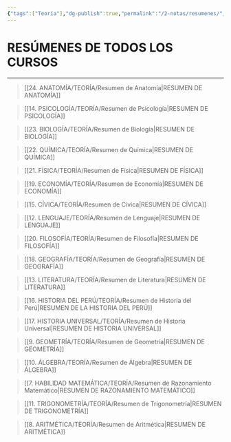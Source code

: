 ```yaml
---
{"tags":["Teoría"],"dg-publish":true,"permalink":"/2-notas/resumenes/","dgPassFrontmatter":true}
---
```


# RESÚMENES DE TODOS LOS CURSOS
---

>[[24. ANATOMÍA/TEORÍA/Resumen de Anatomía\|RESUMEN DE ANATOMÍA]]

>[[14. PSICOLOGÍA/TEORÍA/Resumen de Psicología\|RESUMEN DE PSICOLOGÍA]]

>[[23. BIOLOGÍA/TEORÍA/Resumen de Biología\|RESUMEN DE BIOLOGÍA]]

>[[22. QUÍMICA/TEORÍA/Resumen de Química\|RESUMEN DE QUÍMICA]]

>[[21. FÍSICA/TEORÍA/Resumen de Física\|RESUMEN DE FÍSICA]]

>[[19. ECONOMÍA/TEORÍA/Resumen de Economía\|RESUMEN DE ECONOMÍA]]

>[[15. CÍVICA/TEORÍA/Resumen de Cívica\|RESUMEN DE CÍVICA]]

>[[12. LENGUAJE/TEORÍA/Resumen de Lenguaje\|RESUMEN DE LENGUAJE]]

>[[20. FILOSOFÍA/TEORÍA/Resumen de Filosofía\|RESUMEN DE FILOSOFÍA]]

>[[18. GEOGRAFÍA/TEORÍA/Resumen de Geografía\|RESUMEN DE GEOGRAFÍA]]

>[[13. LITERATURA/TEORÍA/Resumen de Literatura\|RESUMEN DE LITERATURA]]

>[[16. HISTORIA DEL PERÚ/TEORÍA/Resumen de Historia del Perú\|RESUMEN DE LA HISTORIA DEL PERÚ]]

>[[17. HISTORIA UNIVERSAL/TEORÍA/Resumen de Historia Universal\|RESUMEN DE HISTORIA UNIVERSAL]]

>[[9. GEOMETRÍA/TEORÍA/Resumen de Geometría\|RESUMEN DE GEOMETRÍA]]

>[[10. ÁLGEBRA/TEORÍA/Resumen de Álgebra\|RESUMEN DE ÁLGEBRA]]

>[[7. HABILIDAD MATEMÁTICA/TEORÍA/Resumen de Razonamiento Matemático\|RESUMEN DE RAZONAMIENTO MATEMÁTICO]]

>[[11. TRIGONOMETRÍA/TEORÍA/Resumen de Trigonometría\|RESUMEN DE TRIGONOMETRÍA]]

>[[8. ARITMÉTICA/TEORÍA/Resumen de Aritmética\|RESUMEN DE ARITMÉTICA]]
